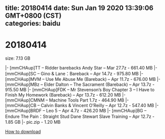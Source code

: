 
title: 20180414
date: Sun Jan 19 2020 13:39:06 GMT+0800 (CST)    
categories: baidu
---

# 20180414
size: 7.13 GB
 
 
|- [mmCHAup]TT – Ridder barebacks Andy Star – Mar 27.7z - 661.40 MB
|- [mmCHAup]SC – Gino & Lane：Bareback – Apr 14.7z - 975.80 MB
|- [mmCHAup]MVM – Use Me Abuse Me (Bareback) – Apr 11.7z - 676.00 MB
|- [mmCHAup]MBz – Elder Dalton – The Sacrament (Bareback) – Apr 13.7z - 915.50 MB
|- [mmCHAup]FDK – Mr Stevenson’s Boy Chapter 3 – I Have to Finish My Homework (Bareback) – Apr 13.7z - 612.20 MB
|- [mmCHAup]CMNM – Machine Tools Part 1.7z - 464.90 MB
|- [mmCHAup]CB – Calvin Banks & Vincent O’Reilly – Apr 12.7z - 547.40 MB
|- [mmCHAup]BRDF – Leo 5 – Apr 4.7z - 426.20 MB
|- [mmCHAup]BG – Endure The Pain：Straight Stud Dane Stewart Slave Training – Apr 12.7z - 1.85 GB
|- pic.zip - 1.20 MB

[How to download](https://bpcam.bemobtrk.com/go/2ceec3aa-1ca2-46d6-b9ff-aaa5c184517c?jno=355)